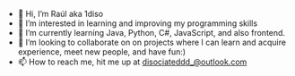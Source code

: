 - 👋 Hi, I’m Raúl aka 1diso
- 👀 I’m interested in learning and improving my programming skills
- 🌱 I’m currently learning Java, Python, C#, JavaScript, and also frontend.
- 💞️ I’m looking to collaborate on on projects where I can learn and acquire experience, meet new people, and have fun:)
- 📫 How to reach me, hit me up at disociateddd_@outlook.com

<!---
1diso/1diso is a ✨ special ✨ repository because its `README.md` (this file) appears on your GitHub profile.
You can click the Preview link to take a look at your changes.
--->

